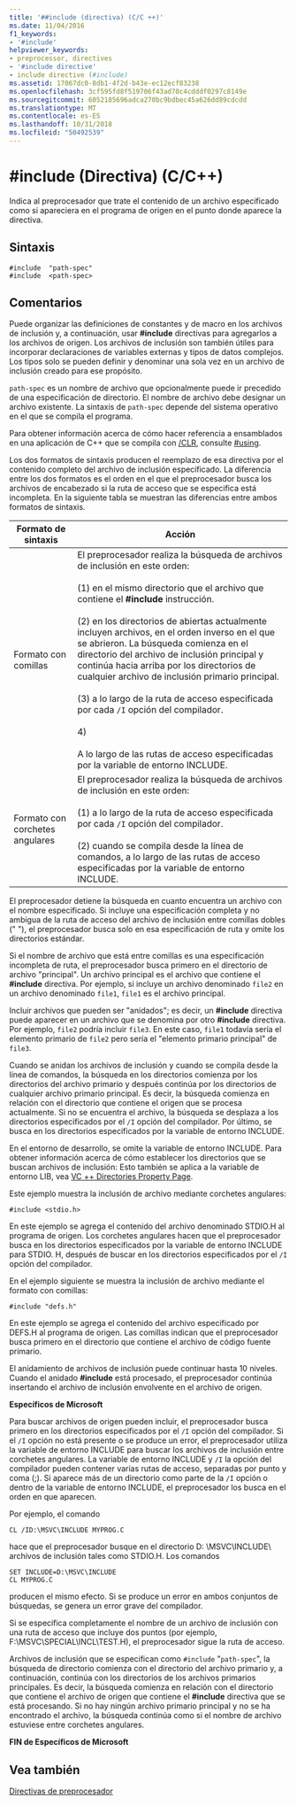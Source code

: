 ```yaml
---
title: '##include (directiva) (C/C ++)'
ms.date: 11/04/2016
f1_keywords:
- '#include'
helpviewer_keywords:
- preprocessor, directives
- '#include directive'
- include directive (#include)
ms.assetid: 17067dc0-8db1-4f2d-b43e-ec12ecf83238
ms.openlocfilehash: 3cf595fd8f519706f43ad70c4cdddf0297c8149e
ms.sourcegitcommit: 6052185696adca270bc9bdbec45a626dd89cdcdd
ms.translationtype: MT
ms.contentlocale: es-ES
ms.lasthandoff: 10/31/2018
ms.locfileid: "50492539"
---
```

# <a name="include-directive-cc"></a>#include (Directiva) (C/C++)
Indica al preprocesador que trate el contenido de un archivo especificado como si apareciera en el programa de origen en el punto donde aparece la directiva.

## <a name="syntax"></a>Sintaxis

```
#include  "path-spec"
#include  <path-spec>
```

## <a name="remarks"></a>Comentarios

Puede organizar las definiciones de constantes y de macro en los archivos de inclusión y, a continuación, usar **#include** directivas para agregarlos a los archivos de origen. Los archivos de inclusión son también útiles para incorporar declaraciones de variables externas y tipos de datos complejos. Los tipos solo se pueden definir y denominar una sola vez en un archivo de inclusión creado para ese propósito.

`path-spec` es un nombre de archivo que opcionalmente puede ir precedido de una especificación de directorio. El nombre de archivo debe designar un archivo existente. La sintaxis de `path-spec` depende del sistema operativo en el que se compila el programa.

Para obtener información acerca de cómo hacer referencia a ensamblados en una aplicación de C++ que se compila con [/CLR](../build/reference/clr-common-language-runtime-compilation.md), consulte [#using](../preprocessor/hash-using-directive-cpp.md).

Los dos formatos de sintaxis producen el reemplazo de esa directiva por el contenido completo del archivo de inclusión especificado. La diferencia entre los dos formatos es el orden en el que el preprocesador busca los archivos de encabezado si la ruta de acceso que se especifica está incompleta. En la siguiente tabla se muestran las diferencias entre ambos formatos de sintaxis.

|Formato de sintaxis|Acción|
|-----------------|------------|
|Formato con comillas|El preprocesador realiza la búsqueda de archivos de inclusión en este orden:<br /><br /> (1) en el mismo directorio que el archivo que contiene el **#include** instrucción.<br /><br /> (2) en los directorios de abiertas actualmente incluyen archivos, en el orden inverso en el que se abrieron. La búsqueda comienza en el directorio del archivo de inclusión principal y continúa hacia arriba por los directorios de cualquier archivo de inclusión primario principal.<br /><br /> (3) a lo largo de la ruta de acceso especificada por cada `/I` opción del compilador.<br /><br /> 4)<br /><br /> A lo largo de las rutas de acceso especificadas por la variable de entorno INCLUDE.|
|Formato con corchetes angulares|El preprocesador realiza la búsqueda de archivos de inclusión en este orden:<br /><br /> (1) a lo largo de la ruta de acceso especificada por cada `/I` opción del compilador.<br /><br /> (2) cuando se compila desde la línea de comandos, a lo largo de las rutas de acceso especificadas por la variable de entorno INCLUDE.|

El preprocesador detiene la búsqueda en cuanto encuentra un archivo con el nombre especificado. Si incluye una especificación completa y no ambigua de la ruta de acceso del archivo de inclusión entre comillas dobles (" "), el preprocesador busca solo en esa especificación de ruta y omite los directorios estándar.

Si el nombre de archivo que está entre comillas es una especificación incompleta de ruta, el preprocesador busca primero en el directorio de archivo "principal". Un archivo principal es el archivo que contiene el **#include** directiva. Por ejemplo, si incluye un archivo denominado `file2` en un archivo denominado `file1`, `file1` es el archivo principal.

Incluir archivos que pueden ser "anidados"; es decir, un **#include** directiva puede aparecer en un archivo que se denomina por otro **#include** directiva. Por ejemplo, `file2` podría incluir `file3`. En este caso, `file1` todavía sería el elemento primario de `file2` pero sería el "elemento primario principal" de `file3`.

Cuando se anidan los archivos de inclusión y cuando se compila desde la línea de comandos, la búsqueda en los directorios comienza por los directorios del archivo primario y después continúa por los directorios de cualquier archivo primario principal. Es decir, la búsqueda comienza en relación con el directorio que contiene el origen que se procesa actualmente. Si no se encuentra el archivo, la búsqueda se desplaza a los directorios especificados por el `/I` opción del compilador. Por último, se busca en los directorios especificados por la variable de entorno INCLUDE.

En el entorno de desarrollo, se omite la variable de entorno INCLUDE. Para obtener información acerca de cómo establecer los directorios que se buscan archivos de inclusión: Esto también se aplica a la variable de entorno LIB, vea [VC ++ Directories Property Page](../ide/vcpp-directories-property-page.md).

Este ejemplo muestra la inclusión de archivo mediante corchetes angulares:

```
#include <stdio.h>
```

En este ejemplo se agrega el contenido del archivo denominado STDIO.H al programa de origen. Los corchetes angulares hacen que el preprocesador busca en los directorios especificados por la variable de entorno INCLUDE para STDIO. H, después de buscar en los directorios especificados por el `/I` opción del compilador.

En el ejemplo siguiente se muestra la inclusión de archivo mediante el formato con comillas:

```
#include "defs.h"
```

En este ejemplo se agrega el contenido del archivo especificado por DEFS.H al programa de origen. Las comillas indican que el preprocesador busca primero en el directorio que contiene el archivo de código fuente primario.

El anidamiento de archivos de inclusión puede continuar hasta 10 niveles. Cuando el anidado **#include** está procesado, el preprocesador continúa insertando el archivo de inclusión envolvente en el archivo de origen.

**Específicos de Microsoft**

Para buscar archivos de origen pueden incluir, el preprocesador busca primero en los directorios especificados por el `/I` opción del compilador. Si el `/I` opción no está presente o se produce un error, el preprocesador utiliza la variable de entorno INCLUDE para buscar los archivos de inclusión entre corchetes angulares. La variable de entorno INCLUDE y `/I` la opción del compilador pueden contener varias rutas de acceso, separadas por punto y coma (;). Si aparece más de un directorio como parte de la `/I` opción o dentro de la variable de entorno INCLUDE, el preprocesador los busca en el orden en que aparecen.

Por ejemplo, el comando

```
CL /ID:\MSVC\INCLUDE MYPROG.C
```

hace que el preprocesador busque en el directorio D: \MSVC\INCLUDE\ archivos de inclusión tales como STDIO.H. Los comandos

```
SET INCLUDE=D:\MSVC\INCLUDE
CL MYPROG.C
```

producen el mismo efecto. Si se produce un error en ambos conjuntos de búsquedas, se genera un error grave del compilador.

Si se especifica completamente el nombre de un archivo de inclusión con una ruta de acceso que incluye dos puntos (por ejemplo, F:\MSVC\SPECIAL\INCL\TEST.H), el preprocesador sigue la ruta de acceso.

Archivos de inclusión que se especifican como `#include` "`path-spec`", la búsqueda de directorio comienza con el directorio del archivo primario y, a continuación, continúa con los directorios de los archivos primarios principales. Es decir, la búsqueda comienza en relación con el directorio que contiene el archivo de origen que contiene el **#include** directiva que se está procesando. Si no hay ningún archivo primario principal y no se ha encontrado el archivo, la búsqueda continúa como si el nombre de archivo estuviese entre corchetes angulares.

**FIN de Específicos de Microsoft**

## <a name="see-also"></a>Vea también

[Directivas de preprocesador](../preprocessor/preprocessor-directives.md)